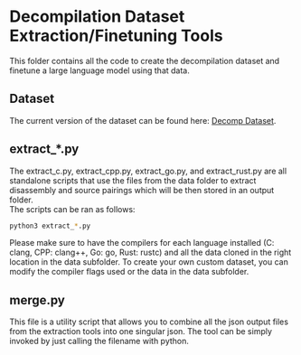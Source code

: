 # Decompilation Dataset Extraction/Finetuning Tools
This folder contains all the code to create the decompilation dataset and finetune a large language model using that data.
## Dataset
The current version of the dataset can be found here: [Decomp Dataset](https://huggingface.co/datasets/ap0009/decomp_dataset).
## extract_*.py
The extract_c.py, extract_cpp.py, extract_go.py, and extract_rust.py are all standalone scripts that use the files from the data folder to extract disassembly and source pairings which will be then stored in an output folder.  
The scripts can be ran as follows:
```bash
python3 extract_*.py
```
Please make sure to have the compilers for each language installed (C: clang, CPP: clang++, Go: go, Rust: rustc) and all the data cloned in the right location in the data subfolder.
To create your own custom dataset, you can modify the compiler flags used or the data in the data subfolder.
## merge.py
This file is a utility script that allows you to combine all the json output files from the extraction tools into one singular json. The tool can be simply invoked by just calling the filename with python.
